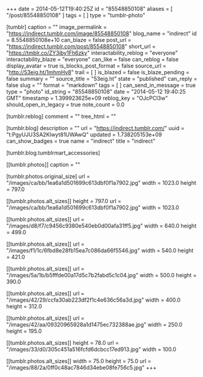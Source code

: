 +++
date = 2014-05-12T19:40:25Z
id = "85548850108"
aliases = [ "/post/85548850108" ]
tags = [ ]
type = "tumblr-photo"

[tumblr]
caption = ""
image_permalink = "https://indirect.tumblr.com/image/85548850108"
blog_name = "indirect"
id = 8.5548850108e+10
can_blaze = false
post_url = "https://indirect.tumblr.com/post/85548850108"
short_url = "https://tmblr.co/ZY3jby1Fh6zky"
interactability_reblog = "everyone"
interactability_blaze = "everyone"
can_like = false
can_reblog = false
display_avatar = true
is_blocks_post_format = false
source_url = "http://53eig.ht/1mhmHv8"
trail = [ ]
is_blazed = false
is_blaze_pending = false
summary = ""
source_title = "53eig.ht"
state = "published"
can_reply = false
slug = ""
format = "markdown"
tags = [ ]
can_send_in_message = true
type = "photo"
id_string = "85548850108"
date = "2014-05-12 19:40:25 GMT"
timestamp = 1.399923625e+09
reblog_key = "OJcPCl3w"
should_open_in_legacy = true
note_count = 0.0

[tumblr.reblog]
comment = ""
tree_html = ""

[tumblr.blog]
description = ""
url = "https://indirect.tumblr.com/"
uuid = "t:PgyUJU3SA2Klwyt81UWAwQ"
updated = 1.738205153e+09
can_show_badges = true
name = "indirect"
title = "indirect"

[tumblr.blog.tumblrmart_accessories]

[[tumblr.photos]]
caption = ""

[tumblr.photos.original_size]
url = "/images/ca/bb/1ea6a1d501699c613dbf0f1a7902.jpg"
width = 1023.0
height = 797.0

[[tumblr.photos.alt_sizes]]
height = 797.0
url = "/images/ca/bb/1ea6a1d501699c613dbf0f1a7902.jpg"
width = 1023.0

[[tumblr.photos.alt_sizes]]
url = "/images/d8/f7/c9456c9380e540eb0d00afa31ff5.jpg"
width = 640.0
height = 499.0

[[tumblr.photos.alt_sizes]]
url = "/images/f1/1c/6fbd8e28fb15ea7c086da66f5546.jpg"
width = 540.0
height = 421.0

[[tumblr.photos.alt_sizes]]
url = "/images/5a/1b/b5fffde00a17d5c7b2fabd5c1c04.jpg"
width = 500.0
height = 390.0

[[tumblr.photos.alt_sizes]]
url = "/images/42/29/ccfa30ab223df2f1c4e636c56a3d.jpg"
width = 400.0
height = 312.0

[[tumblr.photos.alt_sizes]]
url = "/images/42/aa/09320965928a1d1475ec732388ae.jpg"
width = 250.0
height = 195.0

[[tumblr.photos.alt_sizes]]
height = 78.0
url = "/images/33/d0/305c451a516fcfd6dcbcc17ed913.jpg"
width = 100.0

[[tumblr.photos.alt_sizes]]
width = 75.0
height = 75.0
url = "/images/88/2a/0ff0c48ac7846d34ebe08fe756c5.jpg"
+++

